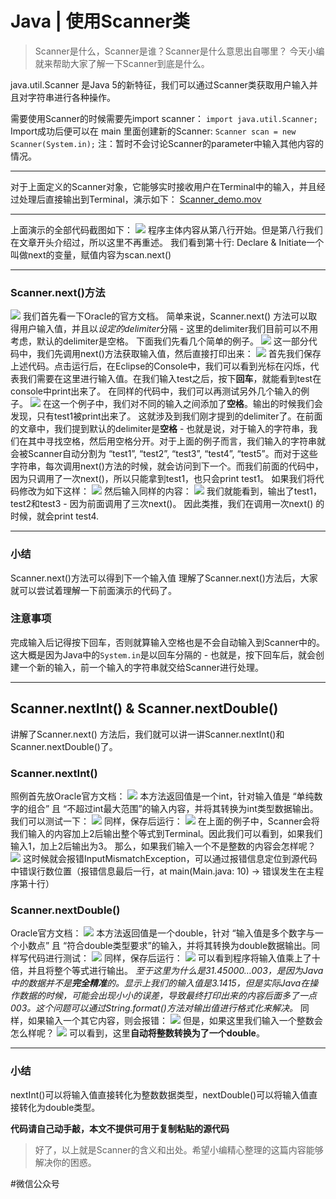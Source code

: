 # Java | 使用Scanner类
> Scanner是什么，Scanner是谁？Scanner是什么意思出自哪里？ 今天小编就来帮助大家了解一下Scanner到底是什么。  

java.util.Scanner 是Java 5的新特征，我们可以通过Scanner类获取用户输入并且对字符串进行各种操作。

需要使用Scanner的时候需要先import scanner：
`import java.util.Scanner;`
Import成功后便可以在 main 里面创建新的Scanner:
`Scanner scan = new Scanner(System.in);`
注：暂时不会讨论Scanner的parameter中输入其他内容的情况。
- - - -
对于上面定义的Scanner对象，它能够实时接收用户在Terminal中的输入，并且经过处理后直接输出到Terminal，演示如下：
<a href='Scanner_demo.mov'>Scanner_demo.mov</a>
- - - -
上面演示的全部代码截图如下：
![](Java%20%7C%20%E4%BD%BF%E7%94%A8Scanner%E7%B1%BB/6F531EA9-591F-4A10-8166-33D1C0A830ED.png)
程序主体内容从第八行开始。但是第八行我们在文章开头介绍过，所以这里不再重述。
我们看到第十行: Declare & Initiate一个叫做next的变量，赋值内容为scan.next()
- - - -
### Scanner.next()方法
![](Java%20%7C%20%E4%BD%BF%E7%94%A8Scanner%E7%B1%BB/7B39E8F1-846B-4A72-BB62-2F158D286BD7.png)
我们首先看一下Oracle的官方文档。
简单来说，Scanner.next() 方法可以取得用户输入值，并且以*设定的delimiter*分隔 - 这里的delimiter我们目前可以不用考虑，默认的delimiter是空格。
下面我们先看几个简单的例子。
![](Java%20%7C%20%E4%BD%BF%E7%94%A8Scanner%E7%B1%BB/5E460E2F-4C4A-477D-9AAA-EC2F091F232B.png)
这一部分代码中，我们先调用next()方法获取输入值，然后直接打印出来：
![](Java%20%7C%20%E4%BD%BF%E7%94%A8Scanner%E7%B1%BB/EF3E4576-DA2B-4F3F-9BA4-C744D44CB0D1.png)
首先我们保存上述代码。点击运行后，在Eclipse的Console中，我们可以看到光标在闪烁，代表我们需要在这里进行输入值。在我们输入test之后，按下**回车**，就能看到test在console中print出来了。
在同样的代码中，我们可以再测试另外几个输入的例子。
![](Java%20%7C%20%E4%BD%BF%E7%94%A8Scanner%E7%B1%BB/73710AA6-5AD9-4D1D-995A-609D6E266A29.png)
在这一个例子中，我们对不同的输入之间添加了**空格**。输出的时候我们会发现，只有test1被print出来了。
这就涉及到我们刚才提到的delimiter了。在前面的文章中，我们提到默认的delimiter是**空格** - 也就是说，对于输入的字符串，我们在其中寻找空格，然后用空格分开。对于上面的例子而言，我们输入的字符串就会被Scanner自动分割为 “test1”, “test2”, “test3”, “test4”, “test5”。而对于这些字符串，每次调用next()方法的时候，就会访问到下一个。而我们前面的代码中，因为只调用了一次next()，所以只能拿到test1，也只会print test1。
如果我们将代码修改为如下这样：
![](Java%20%7C%20%E4%BD%BF%E7%94%A8Scanner%E7%B1%BB/CA1DA9AB-41F8-4AE2-9DAE-69F28CEC5C1A.png)
然后输入同样的内容：
![](Java%20%7C%20%E4%BD%BF%E7%94%A8Scanner%E7%B1%BB/73E2D4A1-DC4C-4D90-A657-11637885D7A6.png)
我们就能看到，输出了test1，test2和test3 - 因为前面调用了三次next()。
因此类推，我们在调用一次next() 的时候，就会print test4.
- - - -
### 小结
Scanner.next()方法可以得到下一个输入值
理解了Scanner.next()方法后，大家就可以尝试着理解一下前面演示的代码了。
### 注意事项
完成输入后记得按下回车，否则就算输入空格也是不会自动输入到Scanner中的。这大概是因为Java中的`System.in`是以回车分隔的 - 也就是，按下回车后，就会创建一个新的输入，前一个输入的字符串就交给Scanner进行处理。
- - - -
## Scanner.nextInt() & Scanner.nextDouble()
讲解了Scanner.next() 方法后，我们就可以讲一讲Scanner.nextInt()和Scanner.nextDouble()了。
### Scanner.nextInt()
照例首先放Oracle官方文档：
![](Java%20%7C%20%E4%BD%BF%E7%94%A8Scanner%E7%B1%BB/FDEF95B5-6E02-495E-B737-378B72214508.png)
本方法返回值是一个int，针对输入值是 “单纯数字的组合” 且 “不超过int最大范围”的输入内容，并将其转换为int类型数据输出。我们可以测试一下：
![](Java%20%7C%20%E4%BD%BF%E7%94%A8Scanner%E7%B1%BB/925DDD43-FE68-4B08-BDAE-2F0C26E4FBDC.png)
同样，保存后运行：
![](Java%20%7C%20%E4%BD%BF%E7%94%A8Scanner%E7%B1%BB/B0CADA33-9E75-4687-874D-3F9A140946AB.png)
在上面的例子中，Scanner会将我们输入的内容加上2后输出整个等式到Terminal。因此我们可以看到，如果我们输入1，加上2后输出为3。
那么，如果我们输入一个不是整数的内容会怎样呢？
![](Java%20%7C%20%E4%BD%BF%E7%94%A8Scanner%E7%B1%BB/09AC6D09-E1A3-4104-9B51-99294EB10EAA.png)
这时候就会报错InputMismatchException，可以通过报错信息定位到源代码中错误行数位置（报错信息最后一行，at main(Main.java: 10) -> 错误发生在主程序第十行）

### Scanner.nextDouble()
Oracle官方文档：
![](Java%20%7C%20%E4%BD%BF%E7%94%A8Scanner%E7%B1%BB/82E3E8F1-727E-4E3C-814A-2963D57A03F4.png)
本方法返回值是一个double，针对 “输入值是多个数字与一个小数点” 且 “符合double类型要求”的输入，并将其转换为double数据输出。同样写代码进行测试：
![](Java%20%7C%20%E4%BD%BF%E7%94%A8Scanner%E7%B1%BB/06BA2F41-0D59-45E7-8BF5-D0D1CAFE2AC5.png)
同样，保存后运行：
![](Java%20%7C%20%E4%BD%BF%E7%94%A8Scanner%E7%B1%BB/6D27B94C-6EC0-44BF-956A-92A2102627B8.png)
可以看到程序将输入值乘上了十倍，并且将整个等式进行输出。
*至于这里为什么是31.45000…003，是因为Java中的数据并不是**完全精准**的。显示上我们的输入值是3.1415，但是实际Java在操作数据的时候，可能会出现小小的误差，导致最终打印出来的内容后面多了一点003。这个问题可以通过String.format()方法对输出值进行格式化来解决。*
同样，如果输入一个其它内容，则会报错：
![](Java%20%7C%20%E4%BD%BF%E7%94%A8Scanner%E7%B1%BB/D3B83644-0B7B-422B-B116-8C2B94AEC65F.png)
但是，如果这里我们输入一个整数会怎么样呢？
![](Java%20%7C%20%E4%BD%BF%E7%94%A8Scanner%E7%B1%BB/08AF5212-AFD7-46DA-AD9B-5A7FA19D1F0C.png)
可以看到，这里**自动将整数转换为了一个double**。
- - - -
### 小结
nextInt()可以将输入值直接转化为整数数据类型，nextDouble()可以将输入值直接转化为double类型。

**代码请自己动手敲，本文不提供可用于复制粘贴的源代码**

> 好了，以上就是Scanner的含义和出处。希望小编精心整理的这篇内容能够解决你的困惑。  

#微信公众号